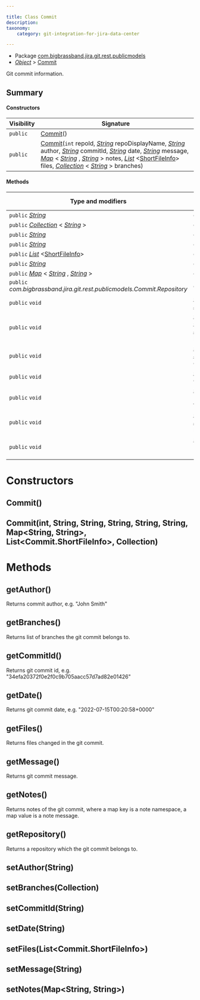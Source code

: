 ```yaml
---

title: Class Commit
description:
taxonomy:
    category: git-integration-for-jira-data-center

---
```



* Package [com.bigbrassband.jira.git.rest.publicmodels](README.html)
*  *[Object](https://docs.oracle.com/javase/8/docs/api/java/lang/Object.html)*  > [Commit](Commit.html)

Git commit information.


## Summary
#### Constructors
| Visibility | Signature |
| --- | --- |
| `public` | [Commit](#commit)() |
| `public` | [Commit](#commitint-string-string-string-string-string-map-list-collection)(`int` repoId,  *[String](https://docs.oracle.com/javase/8/docs/api/java/lang/String.html)*  repoDisplayName,  *[String](https://docs.oracle.com/javase/8/docs/api/java/lang/String.html)*  author,  *[String](https://docs.oracle.com/javase/8/docs/api/java/lang/String.html)*  commitId,  *[String](https://docs.oracle.com/javase/8/docs/api/java/lang/String.html)*  date,  *[String](https://docs.oracle.com/javase/8/docs/api/java/lang/String.html)*  message,  *[Map](https://docs.oracle.com/javase/8/docs/api/java/util/Map.html)* < *[String](https://docs.oracle.com/javase/8/docs/api/java/lang/String.html)* ,  *[String](https://docs.oracle.com/javase/8/docs/api/java/lang/String.html)* > notes,  *[List](https://docs.oracle.com/javase/8/docs/api/java/util/List.html)* <[ShortFileInfo](ShortFileInfo.html)> files,  *[Collection](https://docs.oracle.com/javase/8/docs/api/java/util/Collection.html)* < *[String](https://docs.oracle.com/javase/8/docs/api/java/lang/String.html)* > branches) |

#### Methods
| Type and modifiers | Method signature |
| --- | --- |
| `public`  *[String](https://docs.oracle.com/javase/8/docs/api/java/lang/String.html)*  | [getAuthor](#getauthor)() |
| `public`  *[Collection](https://docs.oracle.com/javase/8/docs/api/java/util/Collection.html)* < *[String](https://docs.oracle.com/javase/8/docs/api/java/lang/String.html)* > | [getBranches](#getbranches)() |
| `public`  *[String](https://docs.oracle.com/javase/8/docs/api/java/lang/String.html)*  | [getCommitId](#getcommitid)() |
| `public`  *[String](https://docs.oracle.com/javase/8/docs/api/java/lang/String.html)*  | [getDate](#getdate)() |
| `public`  *[List](https://docs.oracle.com/javase/8/docs/api/java/util/List.html)* <[ShortFileInfo](ShortFileInfo.html)> | [getFiles](#getfiles)() |
| `public`  *[String](https://docs.oracle.com/javase/8/docs/api/java/lang/String.html)*  | [getMessage](#getmessage)() |
| `public`  *[Map](https://docs.oracle.com/javase/8/docs/api/java/util/Map.html)* < *[String](https://docs.oracle.com/javase/8/docs/api/java/lang/String.html)* ,  *[String](https://docs.oracle.com/javase/8/docs/api/java/lang/String.html)* > | [getNotes](#getnotes)() |
| `public` *com.bigbrassband.jira.git.rest.publicmodels.Commit.Repository* | [getRepository](#getrepository)() |
| `public` `void` | [setAuthor](#setauthorstring)( *[String](https://docs.oracle.com/javase/8/docs/api/java/lang/String.html)*  author) |
| `public` `void` | [setBranches](#setbranchescollection)( *[Collection](https://docs.oracle.com/javase/8/docs/api/java/util/Collection.html)* < *[String](https://docs.oracle.com/javase/8/docs/api/java/lang/String.html)* > branches) |
| `public` `void` | [setCommitId](#setcommitidstring)( *[String](https://docs.oracle.com/javase/8/docs/api/java/lang/String.html)*  commitId) |
| `public` `void` | [setDate](#setdatestring)( *[String](https://docs.oracle.com/javase/8/docs/api/java/lang/String.html)*  date) |
| `public` `void` | [setFiles](#setfileslist)( *[List](https://docs.oracle.com/javase/8/docs/api/java/util/List.html)* <[ShortFileInfo](ShortFileInfo.html)> files) |
| `public` `void` | [setMessage](#setmessagestring)( *[String](https://docs.oracle.com/javase/8/docs/api/java/lang/String.html)*  message) |
| `public` `void` | [setNotes](#setnotesmap)( *[Map](https://docs.oracle.com/javase/8/docs/api/java/util/Map.html)* < *[String](https://docs.oracle.com/javase/8/docs/api/java/lang/String.html)* ,  *[String](https://docs.oracle.com/javase/8/docs/api/java/lang/String.html)* > notes) |



# Constructors
## Commit()




## Commit(int, String, String, String, String, String, Map<String, String>, List<Commit.ShortFileInfo>, Collection<String>)





# Methods
## getAuthor()
Returns commit author, e.g. "John Smith"



## getBranches()
Returns list of branches the git commit belongs to.



## getCommitId()
Returns git commit id, e.g. "34efa20372f0e2f0c9b705aacc57d7ad82e01426"



## getDate()
Returns git commit date, e.g. "2022-07-15T00:20:58+0000"



## getFiles()
Returns files changed in the git commit.



## getMessage()
Returns git commit message.



## getNotes()
Returns notes of the git commit, where a map key is a note namespace, a map value is a note message.



## getRepository()
Returns a repository which the git commit belongs to.



## setAuthor(String)




## setBranches(Collection<String>)




## setCommitId(String)




## setDate(String)




## setFiles(List<Commit.ShortFileInfo>)




## setMessage(String)




## setNotes(Map<String, String>)





